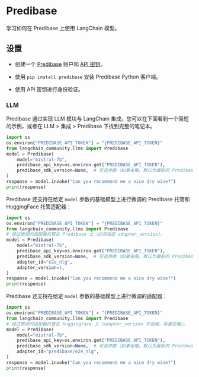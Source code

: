 # Predibase

学习如何在 Predibase 上使用 LangChain 模型。

## 设置

- 创建一个 [Predibase](https://predibase.com/) 账户和 [API 密钥](https://docs.predibase.com/sdk-guide/intro)。

- 使用 `pip install predibase` 安装 Predibase Python 客户端。

- 使用 API 密钥进行身份验证。

### LLM

Predibase 通过实现 LLM 模块与 LangChain 集成。您可以在下面看到一个简短的示例，或者在 LLM > 集成 > Predibase 下找到完整的笔记本。

```python
import os
os.environ["PREDIBASE_API_TOKEN"] = "{PREDIBASE_API_TOKEN}"
from langchain_community.llms import Predibase
model = Predibase(
    model="mistral-7b",
    predibase_api_key=os.environ.get("PREDIBASE_API_TOKEN"),
    predibase_sdk_version=None,  # 可选参数（如果省略，默认为最新的 Predibase SDK 版本）
)
response = model.invoke("Can you recommend me a nice dry wine?")
print(response)
```

Predibase 还支持在给定 `model` 参数的基础模型上进行微调的 Predibase 托管和 HuggingFace 托管适配器：

```python
import os
os.environ["PREDIBASE_API_TOKEN"] = "{PREDIBASE_API_TOKEN}"
from langchain_community.llms import Predibase
# 经过微调的适配器托管在 Predibase 上（必须指定 adapter_version）。
model = Predibase(
    model="mistral-7b",
    predibase_api_key=os.environ.get("PREDIBASE_API_TOKEN"),
    predibase_sdk_version=None,  # 可选参数（如果省略，默认为最新的 Predibase SDK 版本）
    adapter_id="e2e_nlg",
    adapter_version=1,
)
response = model.invoke("Can you recommend me a nice dry wine?")
print(response)
```

Predibase 还支持在给定 `model` 参数的基础模型上进行微调的适配器：

```python
import os
os.environ["PREDIBASE_API_TOKEN"] = "{PREDIBASE_API_TOKEN}"
from langchain_community.llms import Predibase
# 经过微调的适配器托管在 HuggingFace 上（adapter_version 不适用，将被忽略）。
model = Predibase(
    model="mistral-7b",
    predibase_api_key=os.environ.get("PREDIBASE_API_TOKEN"),
    predibase_sdk_version=None,  # 可选参数（如果省略，默认为最新的 Predibase SDK 版本）
    adapter_id="predibase/e2e_nlg",
)
response = model.invoke("Can you recommend me a nice dry wine?")
print(response)
```